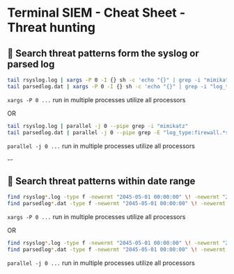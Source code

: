 # **Terminal SIEM - Cheat Sheet - Threat hunting**

## :bookmark:  **Search threat patterns form the syslog or parsed log**

```bash
tail rsyslog.log | xargs -P 0 -I {} sh -c 'echo "{}" | grep -i "mimikatz"'; done
tail parsedlog.dat | xargs -P 0 -I {} sh -c 'echo "{}" | grep -i "log_type:firewall" | grep -i "source_ip:192.168.21.37"'; done
```
`xargs -P 0 ...` run in multiple processes utilize all processors

OR
```bash
tail rsyslog.log | parallel -j 0 --pipe grep -i "mimikatz"
tail parsedlog.dat | parallel -j 0 --pipe grep -E "log_type:firewall.*source_ip:192.168.21.37"
```
`parallel -j 0 ...` run in multiple processes utilize all processors

--

## :bookmark:  **Search threat patterns within date range**

```bash
find rsyslog*.log -type f -newermt "2045-05-01 00:00:00" \! -newermt "2045-05-02 00:00:00" | xargs -P 0 -n 1 grep -i "mimikatz"
find parsedlog*.dat -type f -newermt "2045-05-01 00:00:00" \! -newermt "2045-05-02 00:00:00" | xargs -P 0 -n 1 grep -i "log_type:firewall" | grep -i "source_ip:192.168.21.37"
```
`xargs -P 0 ...` run in multiple processes utilize all processors

OR
```bash
find rsyslog*.log -type f -newermt "2045-05-01 00:00:00" \! -newermt "2045-05-02 00:00:00" | parallel -j 0 grep -i "mimikatz"
find parsedlog*.dat -type f -newermt "2045-05-01 00:00:00" \! -newermt "2045-05-02 00:00:00" | parallel -j 0 grep -E "log_type:firewall.*source_ip:192.168.21.37"
```
`parallel -j 0 ...` run in multiple processes utilize all processors

<!-- https://www.gnu.org/software/parallel/parallel_examples.html#example-parallel-grep
-->
